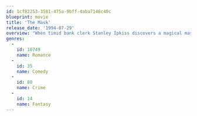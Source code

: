 ```yaml
---
id: 1cf82253-3581-475a-9bff-4aba7146c40c
blueprint: movie
title: 'The Mask'
release_date: '1994-07-29'
overview: "When timid bank clerk Stanley Ipkiss discovers a magical mask containing the spirit of the Norse god Loki, his entire life changes. While wearing the mask, Ipkiss becomes a supernatural playboy exuding charm and confidence which allows him to catch the eye of local nightclub singer Tina Carlyle. Unfortunately, under the mask's influence, Ipkiss also robs a bank, which angers junior crime lord Dorian Tyrell, whose goons get blamed for the heist."
genres:
  -
    id: 10749
    name: Romance
  -
    id: 35
    name: Comedy
  -
    id: 80
    name: Crime
  -
    id: 14
    name: Fantasy
---
```

